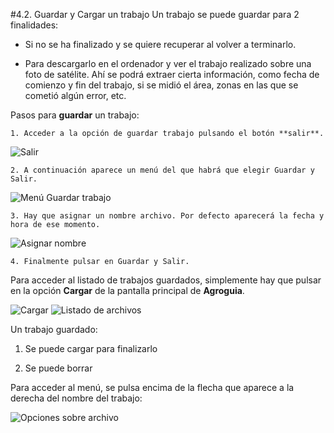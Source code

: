 #4.2. Guardar y Cargar un trabajo
Un trabajo se puede guardar para 2 finalidades:

* Si no se ha finalizado y se quiere recuperar al volver a terminarlo. 

* Para descargarlo en el ordenador y ver el trabajo realizado sobre una foto de satélite. Ahí se podrá extraer cierta información, como fecha de comienzo y fin del trabajo, si se midió el área, zonas en las que se cometió algún error, etc.

Pasos para **guardar** un trabajo:

	1. Acceder a la opción de guardar trabajo pulsando el botón **salir**.

![Salir](../images/exit.png "Salir")

	2. A continuación aparece un menú del que habrá que elegir Guardar y Salir.

![Menú Guardar trabajo](../images/save_work.png "Menú Guardar Trabajo")

	3. Hay que asignar un nombre archivo. Por defecto aparecerá la fecha y hora de ese momento. 
![Asignar nombre](../images/working13_save.png "Asignar nombre de trabajo")

	4. Finalmente pulsar en Guardar y Salir.

Para acceder al listado de trabajos guardados, simplemente hay que pulsar en la opción **Cargar** de la pantalla principal de **Agroguia**. 

![Cargar](../images/load_main.png "Cargar")
![Listado de archivos](../images/load_menu.png "Listado de archivos")

Un trabajo guardado:

1. Se puede cargar para finalizarlo

2. Se puede borrar

Para acceder al menú, se pulsa encima de la flecha que aparece a la derecha del nombre del trabajo:

![Opciones sobre archivo](../images/load_options.png "Opciones sobre archivo")